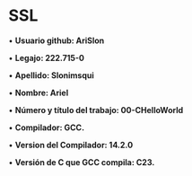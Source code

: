 # SSL

• **Usuario github: AriSlon**

• **Legajo: 222.715-0**

• **Apellido: Slonimsqui**

• **Nombre: Ariel**

• **Número y título del trabajo: 00-CHelloWorld**

• **Compilador: GCC.**

• **Version del Compilador: 14.2.0**

• **Versión de C que GCC compila: C23.**
